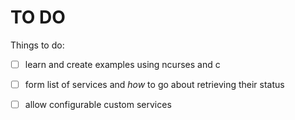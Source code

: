 # TO DO
Things to do:

- [ ] learn and create examples using ncurses and c
- [ ] form list of services and _how_ to go about retrieving their status
- [ ] allow configurable custom services


